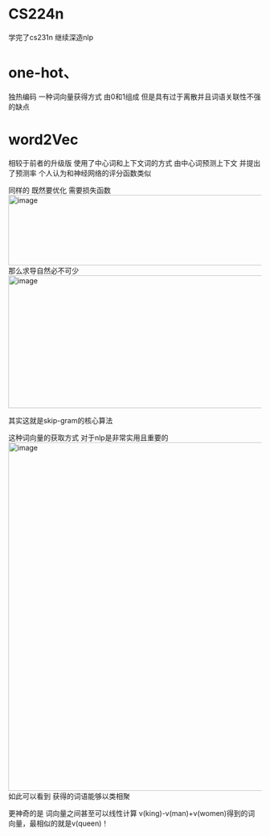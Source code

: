 CS224n
=========
学完了cs231n 继续深造nlp

# one-hot、
独热编码 一种词向量获得方式 由0和1组成 但是具有过于离散并且词语关联性不强的缺点

# word2Vec
相较于前者的升级版 使用了中心词和上下文词的方式 由中心词预测上下文 并提出了预测率 个人认为和神经网络的评分函数类似 

同样的 既然要优化 需要损失函数
<img width="551" height="140" alt="image" src="https://github.com/user-attachments/assets/d53fd732-a33a-4744-b22b-f6fb60b307cc" />
那么求导自然必不可少
<img width="843" height="264" alt="image" src="https://github.com/user-attachments/assets/9e6f3a4a-ded9-4941-8f24-685e7bf1723e" />

其实这就是skip-gram的核心算法

这种词向量的获取方式 对于nlp是非常实用且重要的
<img width="1103" height="693" alt="image" src="https://github.com/user-attachments/assets/d4e8973f-f88f-4934-8c73-5a08d8e51c58" />
如此可以看到 获得的词语能够以类相聚

更神奇的是 词向量之间甚至可以线性计算
v(king)-v(man)+v(women)得到的词向量，最相似的就是v(queen)！







